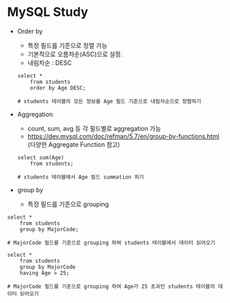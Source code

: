 # MySQL Study

* Order by

  * 특정 필드를 기준으로 정렬 가능
  * 기본적으로 오름차순(ASC)으로 설정.
  * 내림차순 : DESC

  ```
  select *
      from students
      order by Age DESC;
      
  # students 테이블의 모든 정보를 Age 필드 기준으로 내림차순으로 정렬하기
  ```


* Aggregation
  * count, sum, avg 등 각 필드별로 aggregation 가능
  * https://dev.mysql.com/doc/refman/5.7/en/group-by-functions.html
  (다양한 Aggregate Function 참고)

  ```
  select sum(Age)
      from students;
      
  # students 테이블에서 Age 필드 summation 하기
  ```


* group by
  * 특정 필드를 기준으로 grouping

```
select *
    from students
    group by MajorCode;

# MajorCode 필드를 기준으로 grouping 하여 students 테이블에서 데이터 읽어오기

select *
    from students
    group by MajorCode
    having Age > 25;

# MajorCode 필드를 기준으로 grouping 하여 Age가 25 초과인 students 테이블의 데이터 읽어오기    
```
